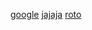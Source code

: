 
[google](http://www.tutorialsteacher.com/nodejs/nodejs-module-exports)
[jajaja](https://nodejs.org/api/fs.html)
[roto](http://dfhdhdshh.com/)